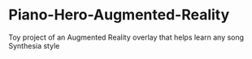 # Piano-Hero-Augmented-Reality
Toy project of an Augmented Reality overlay that helps learn any song Synthesia style
